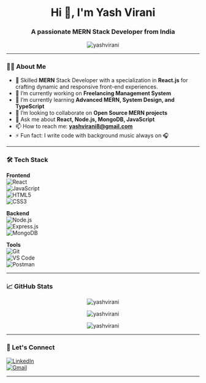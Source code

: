   <h1 align="center">Hi 👋, I'm Yash Virani</h1>
<h3 align="center">A passionate MERN Stack Developer from India</h3>

<p align="center">
  <img src="https://komarev.com/ghpvc/?username=yashvirani&label=Profile%20views&color=0e75b6&style=flat" alt="yashvirani" />
</p>

---

### 👨‍💻 About Me

- 🚀 Skilled **MERN** Stack Developer with a specialization in **React.js** for crafting dynamic and responsive front-end experiences.
- 🔭 I’m currently working on **Freelancing Management System**
- 🌱 I’m currently learning **Advanced MERN, System Design, and TypeScript**
- 👯 I’m looking to collaborate on **Open Source MERN projects**
- 💬 Ask me about **React, Node.js, MongoDB, JavaScript**
- 📫 How to reach me: **yashvirani8@gmail.com**
- ⚡ Fun fact: I write code with background music always on 🎧

---

### 🛠️ Tech Stack

**Frontend**  
![React](https://img.shields.io/badge/-React-61DAFB?logo=react&logoColor=white&style=flat)  
![JavaScript](https://img.shields.io/badge/-JavaScript-F7DF1E?logo=javascript&logoColor=black&style=flat)  
![HTML5](https://img.shields.io/badge/-HTML5-E34F26?logo=html5&logoColor=white&style=flat)  
![CSS3](https://img.shields.io/badge/-CSS3-1572B6?logo=css3&logoColor=white&style=flat)  

**Backend**  
![Node.js](https://img.shields.io/badge/-Node.js-339933?logo=node.js&logoColor=white&style=flat)  
![Express.js](https://img.shields.io/badge/-Express.js-000000?logo=express&logoColor=white&style=flat)  
![MongoDB](https://img.shields.io/badge/-MongoDB-47A248?logo=mongodb&logoColor=white&style=flat)  

**Tools**  
![Git](https://img.shields.io/badge/-Git-F05032?logo=git&logoColor=white&style=flat)  
![VS Code](https://img.shields.io/badge/-VS%20Code-007ACC?logo=visual-studio-code&logoColor=white&style=flat)  
![Postman](https://img.shields.io/badge/-Postman-FF6C37?logo=postman&logoColor=white&style=flat)

---

### 📈 GitHub Stats

<p align="center">
  <img src="https://github-readme-stats.vercel.app/api?username=yashvirani&show_icons=true&theme=radical" alt="yashvirani" />
</p>

<p align="center">
  <img src="https://github-readme-streak-stats.herokuapp.com/?user=yashvirani&theme=radical" alt="yashvirani" />
</p>

<p align="center">
  <img src="https://github-readme-stats.vercel.app/api/top-langs/?username=yashvirani&layout=compact&theme=radical" alt="yashvirani" />
</p>

---

### 🔗 Let's Connect

[![LinkedIn](https://img.shields.io/badge/-LinkedIn-0077B5?logo=linkedin&logoColor=white&style=flat)](https://www.linkedin.com/in/yash-virani-6b50ba262/)  
[![Gmail](https://img.shields.io/badge/-Gmail-D14836?logo=gmail&logoColor=white&style=flat)](https://mail.google.com/mail/u/0/?to=yashvirani8@gmail.com&fs=1&tf=cm)

---


